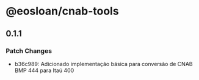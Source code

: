 # @eosloan/cnab-tools

## 0.1.1

### Patch Changes

- b36c989: Adicionado implementação básica para conversão de CNAB BMP 444 para Itaú 400
